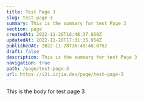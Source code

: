 ```yaml
---
title: Test Page 3
slug: test-page-3
summary: This is the summary for test Page 3
section: page
createdAt: 2022-11-28T16:48:37.860Z
updatedAt: 2022-11-28T17:31:35.954Z
publishedAt: 2022-11-28T16:48:40.078Z
draft: false
description: This is the summary for test Page 3
navigation: true
path: /page/test-page-3
url: https://i2i.icjia.dev/page/test-page-3
---
```


This is the body for test page 3
